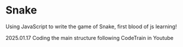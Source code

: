 # Snake
Using JavaScript to write the game of Snake, first blood of js learning!

2025.01.17
Coding the main structure following CodeTrain in Youtube
